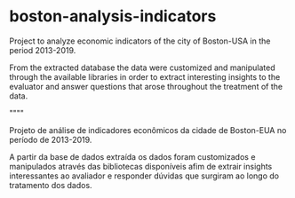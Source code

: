 # boston-analysis-indicators
Project to analyze economic indicators of the city of Boston-USA in the period 2013-2019.

From the extracted database the data were customized and manipulated through the available libraries in order to extract interesting insights to the evaluator and answer questions that arose throughout the treatment of the data.

""""

Projeto de análise de indicadores econômicos da cidade de Boston-EUA no período de 2013-2019.

A partir da base de dados extraída os dados foram customizados e manipulados através das bibliotecas disponíveis afim de extrair insights interessantes ao avaliador e responder dúvidas que surgiram ao longo do tratamento dos dados.
